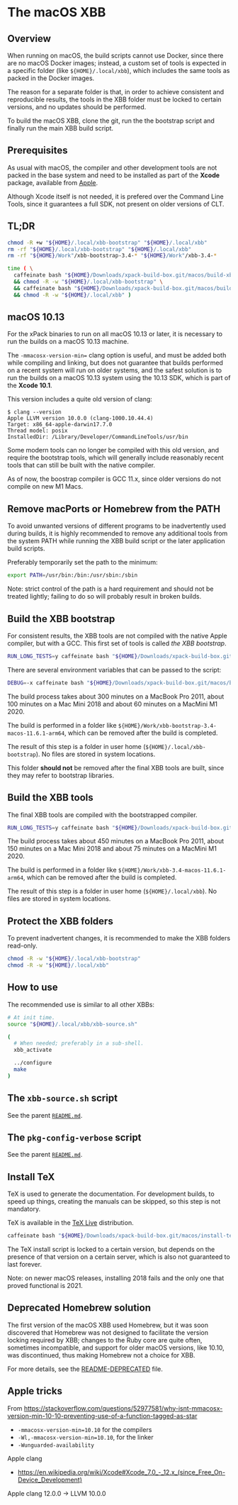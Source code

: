 # The macOS XBB

## Overview

When running on macOS, the build scripts cannot use Docker, since there
are no macOS Docker images; instead,
a custom set of tools is expected in a specific folder
(like `${HOME}/.local/xbb`),
which includes the same tools as
packed in the Docker images.

The reason for a separate folder is that, in order to achieve consistent and
reproducible results, the tools in the XBB folder must be locked to
certain versions, and no updates should be performed.

To build the macOS XBB, clone the git, run the the bootstrap script and
finally run the main XBB build script.

## Prerequisites

As usual with macOS, the compiler and other development tools are not
packed in the base system and need to be installed as part of the
**Xcode** package, available from
[Apple](https://developer.apple.com).

Although Xcode itself is not needed, it is prefered over the Command Line Tools,
since it guarantees a full SDK, not present on older versions of CLT.

## TL;DR

```sh
chmod -R +w "${HOME}/.local/xbb-bootstrap" "${HOME}/.local/xbb"
rm -rf "${HOME}/.local/xbb-bootstrap" "${HOME}/.local/xbb"
rm -rf "${HOME}/Work"/xbb-bootstrap-3.4-* "${HOME}/Work"/xbb-3.4-*

time ( \
  caffeinate bash "${HOME}/Downloads/xpack-build-box.git/macos/build-xbb-bootstrap-v3.4.sh" \
  && chmod -R -w "${HOME}/.local/xbb-bootstrap" \
  && caffeinate bash "${HOME}/Downloads/xpack-build-box.git/macos/build-xbb-v3.4.sh" \
  && chmod -R -w "${HOME}/.local/xbb" )
```

## macOS 10.13

For the xPack binaries  to run on all macOS 10.13 or later, it is necessary to run
the builds on a macOS 10.13 machine.

The `-mmacosx-version-min=` clang option is useful, and must be added both while
compiling and linking, but does not guarantee that builds performed on a
recent system will run on older systems, and the safest solution is to run the
builds on a macOS 10.13 system using the 10.13 SDK, which is part of the
**Xcode 10.1**.

This version includes a quite old version of clang:

```console
$ clang --version
Apple LLVM version 10.0.0 (clang-1000.10.44.4)
Target: x86_64-apple-darwin17.7.0
Thread model: posix
InstalledDir: /Library/Developer/CommandLineTools/usr/bin
```

Some modern tools can no longer be compiled with this old version, and require
the bootstrap tools, which will generally include reasonably recent tools that
can still be built with the native compiler.

As of now, the boostrap compiler is GCC 11.x, since older versions do
not compile on new M1 Macs.

## Remove macPorts or Homebrew from the PATH

To avoid unwanted versions of different programs to be inadvertently
used during builds, it is highly recommended to remove any additional
tools from the system PATH while running the XBB build script or the
later application build scripts.

Preferably temporarily set the path to the minimum:

```bash
export PATH=/usr/bin:/bin:/usr/sbin:/sbin
```

Note: strict control of the path is a hard requirement and should not
be treated lightly; failing to do so will probably result in broken
builds.

## Build the XBB bootstrap

For consistent results, the XBB tools are not compiled with the native Apple
compiler, but with a GCC. This first set of tools is called _the XBB
bootstrap_.

```bash
RUN_LONG_TESTS=y caffeinate bash "${HOME}/Downloads/xpack-build-box.git/macos/build-xbb-bootstrap-v3.4.sh"
```

There are several environment variables that can be passed to the script:

```bash
DEBUG=-x caffeinate bash "${HOME}/Downloads/xpack-build-box.git/macos/build-xbb-bootstrap-v3.4.sh"
```

The build process takes about 300 minutes on a MacBook Pro 2011,
about 100 minutes on a Mac Mini 2018
and about 60 minutes on a MacMini M1 2020.

The build is performed in a folder like `${HOME}/Work/xbb-bootstrap-3.4-macos-11.6.1-arm64`,
which can be removed after the build is completed.

The result of this step is a folder in user home (`${HOME}/.local/xbb-bootstrap`).
No files are stored in system locations.

This folder **should not** be removed after the final XBB tools are built,
since they may refer to bootstrap libraries.

## Build the XBB tools

The final XBB tools are compiled with the bootstrapped compiler.

```bash
RUN_LONG_TESTS=y caffeinate bash "${HOME}/Downloads/xpack-build-box.git/macos/build-xbb-v3.4.sh"
```

The build process takes about 450 minutes on a MacBook Pro 2011,
about 150 minutes on a Mac Mini 2018
and about 75 minutes on a MacMini M1 2020.

The build is performed in a folder like `${HOME}/Work/xbb-3.4-macos-11.6.1-arm64`,
which can be removed after the build is completed.

The result of this step is a folder in user home (`${HOME}/.local/xbb`).
No files are stored in system locations.

## Protect the XBB folders

To prevent inadvertent changes, it is recommended to make the XBB folders
read-only.

```bash
chmod -R -w "${HOME}/.local/xbb-bootstrap"
chmod -R -w "${HOME}/.local/xbb"
```

## How to use

The recommended use is similar to all other XBBs:

```bash
# At init time.
source "${HOME}/.local/xbb/xbb-source.sh"

(
  # When needed; preferably in a sub-shell.
  xbb_activate

  ../configure
  make
)
```

## The `xbb-source.sh` script

See the parent [`README.md`](../README.md).

## The `pkg-config-verbose` script

See the parent [`README.md`](../README.md).

## Install TeX

TeX is used to generate the documentation. For development builds, to
speed up things, creating the manuals can be skipped, so this step is
not mandatory.

TeX is available in the [TeX Live](https://tug.org/texlive/) distribution.

```bash
caffeinate bash "${HOME}/Downloads/xpack-build-box.git/macos/install-texlive.sh" 2021
```

The TeX install script is locked to a certain version, but depends on the
presence of that version on a certain server, which is also not guaranteed
to last forever.

Note: on newer macOS releases, installing 2018 fails and the only one that
proved functional is 2021.

## Deprecated Homebrew solution

The first version of the macOS XBB used Homebrew, but it was soon discovered
that Homebrew was not designed to facilitate the version locking required
by XBB; changes to the Ruby core are quite often, sometimes
incompatible, and support for older macOS versions, like 10.10, was
discontinued, thus making Homebrew not a choice for XBB.

For more details, see the [README-DEPRECATED](README-DEPRECATED.md) file.

## Apple tricks

From https://stackoverflow.com/questions/52977581/why-isnt-mmacosx-version-min-10-10-preventing-use-of-a-function-tagged-as-star

- `-mmacosx-version-min=10.10` for the compilers
- `-Wl,-mmacosx-version-min=10.10`, for the linker
- `-Wunguarded-availability`

Apple clang

- https://en.wikipedia.org/wiki/Xcode#Xcode_7.0_-_12.x_(since_Free_On-Device_Development)

Apple clang 12.0.0 -> LLVM 10.0.0
